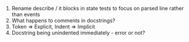 1. Rename describe / it blocks in state tests to focus on parsed line rather than events
1. What happens to comments in docstrings?
1. Token => Explicit, Indent => Implicit
1. Docstring being unindented immediately - error or not?
